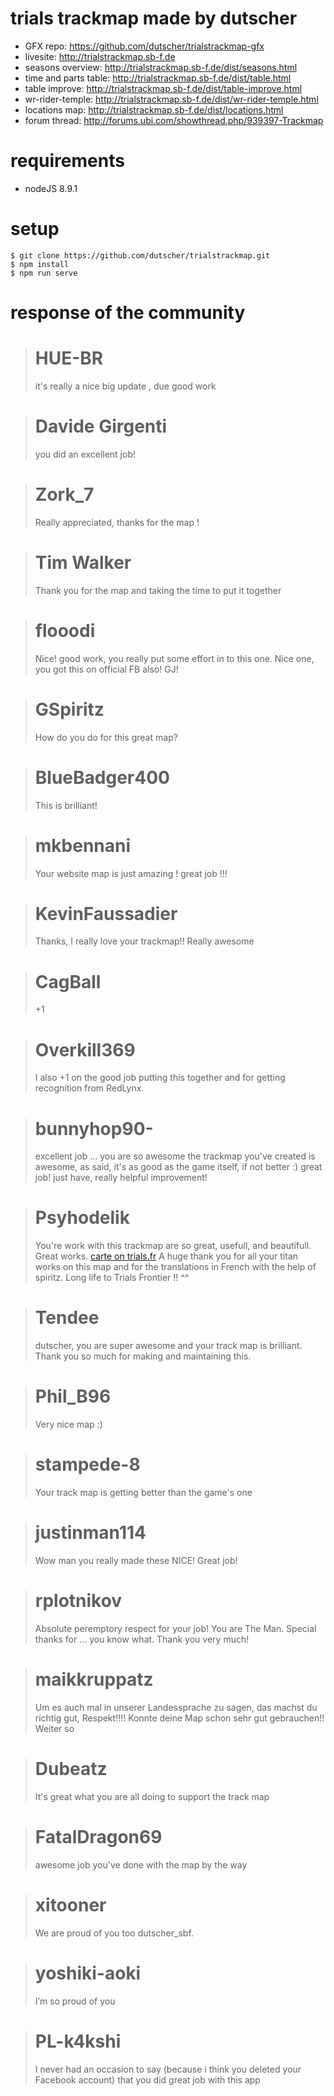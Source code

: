 # trials trackmap made by dutscher

* GFX repo: https://github.com/dutscher/trialstrackmap-gfx
* livesite: http://trialstrackmap.sb-f.de
* seasons overview: http://trialstrackmap.sb-f.de/dist/seasons.html
* time and parts table: http://trialstrackmap.sb-f.de/dist/table.html
* table improve: http://trialstrackmap.sb-f.de/dist/table-improve.html
* wr-rider-temple: http://trialstrackmap.sb-f.de/dist/wr-rider-temple.html
* locations map: http://trialstrackmap.sb-f.de/dist/locations.html
* forum thread: http://forums.ubi.com/showthread.php/939397-Trackmap

# requirements
* nodeJS 8.9.1

# setup
```
$ git clone https://github.com/dutscher/trialstrackmap.git
$ npm install
$ npm run serve
```

# response of the community

> # HUE-BR
> it's really a nice big update , due
> good work

> # Davide Girgenti
> you did an excellent job!

> # Zork_7
> Really appreciated, thanks for the map !

> # Tim Walker
> Thank you for the map and taking the time to put it together

> # flooodi
> Nice! good work, you really put some effort in to this one.
> Nice one, you got this on official FB also! GJ!

> # GSpiritz 
> How do you do for this great map?

> # BlueBadger400
> This is brilliant!

> # mkbennani 
> Your website map is just amazing ! great job !!!

> # KevinFaussadier 
> Thanks, I really love your trackmap!! Really awesome

> # CagBall 
> +1

> # Overkill369 
> I also +1 on the good job putting this together and for getting recognition from RedLynx.

> # bunnyhop90- 
> excellent job ... you are so awesome
> the trackmap you've created is awesome, as said, it's as good as the game itself, if not better :)
> great job!
> just have, really helpful improvement!

> # Psyhodelik 
> You're work with this trackmap are so great, usefull, and beautifull. Great works. [carte on trials.fr](http://www.trials.fr/frontier-carte)
> A huge thank you for all your titan works on this map and for the translations in French with the help of spiritz.
> Long life to Trials Frontier !! ^^

> # Tendee 
> dutscher, you are super awesome and your track map is brilliant. 
> Thank you so much for making and maintaining this.

> # Phil_B96 
> Very nice map :)

> # stampede-8 
> Your track map is getting better than the game's one 

> # justinman114 
> Wow man you really made these NICE! Great job!

> # rplotnikov 
> Absolute peremptory respect for your job! You are The Man.
> Special thanks for ... you know what. Thank you very much!

> # maikkruppatz
> Um es auch mal in unserer Landessprache zu sagen, das machst du richtig gut, Respekt!!!!
> Konnte deine Map schon sehr gut gebrauchen!!
> Weiter so

> # Dubeatz
> It's great what you are all doing to support the track map

> # FatalDragon69
> awesome job you've done with the map by the way

> # xitooner
> We are proud of you too dutscher_sbf.

> # yoshiki-aoki
> I’m so proud of you

> # PL-k4kshi
> I never had an occasion to say (because i think you deleted your Facebook account) that you did great job with this app